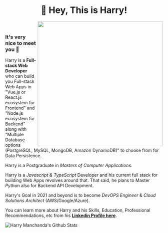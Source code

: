 <h1 align="center">🤘 Hey, This is Harry!</h1>

<img align="right" src="https://firebasestorage.googleapis.com/v0/b/harry-manchanda.appspot.com/o/code.png?alt=media&token=88024a0c-d1c0-4ab6-aabf-894a76b51083" height="400" width="400">

<p>&nbsp;</p>

### It's very nice to meet you 🙌

Harry is a **Full-stack Web Developer** who can build you Full-stack Web Apps in "Vue.js or React.js ecosystem for Frontend" and "Node.js ecosystem for Backend" along with "Multiple Database options (PostgreSQL, MySQL, MongoDB, Amazon DynamoDB)" to choose from for Data Persistence.

Harry is a Postgraduate in _Masters of Computer Applications_.

Harry is a _Javascript & TypeScript_ Developer and his current full stack for building Web Apps revolves around that. That said, he plans to Master _Python_ also for Backend API Development.

Harry's Goal in 2021 and beyond is to become _DevOPS Engineer_ & _Cloud Solutions Architect_ (AWS/Google/Azure).

You can learn more about Harry and his Skills, Education, Professional Recommendations, etc from his [**Linkedin Profile here**](https://www.linkedin.com/in/harrymanchanda/).

![Harry Manchanda's Github Stats](https://github-readme-stats.vercel.app/api?username=IamManchanda&count_private=true&show_icons=true&theme=tokyonight&hide=contribs)

<!-- https://github-readme-stats.vercel.app/api/top-langs/?username=IamManchanda&theme=tokyonight&langs_count=10&layout=compact&hide=makefile,objective-c,java,c -->

